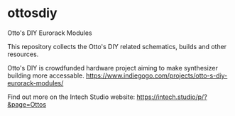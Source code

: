 # ottosdiy
Otto's DIY Eurorack Modules

This repository collects the Otto's DIY related schematics, builds and other resources.

Otto's DIY is crowdfunded hardware project aiming to make synthesizer building more accessable.
https://www.indiegogo.com/projects/otto-s-diy-eurorack-modules/

Find out more on the Intech Studio website:
https://intech.studio/p/?&page=Ottos

